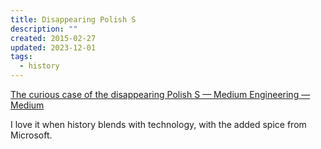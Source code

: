 ```yaml
---
title: Disappearing Polish S
description: ""
created: 2015-02-27
updated: 2023-12-01
tags:
  - history
---
```


[The curious case of the disappearing Polish S — Medium Engineering — Medium](https://medium.com/medium-eng/the-curious-case-of-disappearing-polish-s-fa398313d4df)

I love it when history blends with technology, with the added spice from Microsoft.
